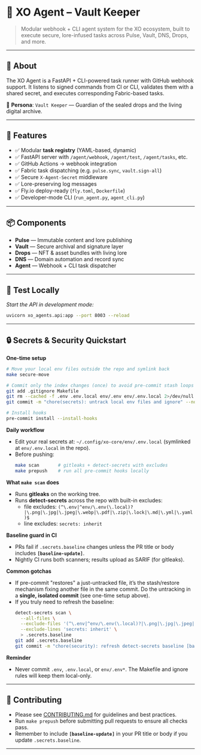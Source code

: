 # 🔐 XO Agent – Vault Keeper

> Modular webhook + CLI agent system for the XO ecosystem, built to execute secure, lore-infused tasks across Pulse, Vault, DNS, Drops, and more.

---

## 🧠 About

The XO Agent is a FastAPI + CLI-powered task runner with GitHub webhook support. It listens to signed commands from CI or CLI, validates them with a shared secret, and executes corresponding Fabric-based tasks.

🌌 **Persona**: `Vault Keeper` — Guardian of the sealed drops and the living digital archive.

---

## 🚀 Features

- ✅ Modular **task registry** (YAML-based, dynamic)
- ✅ FastAPI server with `/agent/webhook`, `/agent/test`, `/agent/tasks`, etc.
- ✅ GitHub Actions → webhook integration
- ✅ Fabric task dispatching (e.g. `pulse.sync`, `vault.sign-all`)
- ✅ Secure `X-Agent-Secret` middleware
- ✅ Lore-preserving log messages
- ✅ Fly.io deploy-ready (`fly.toml`, `Dockerfile`)
- ✅ Developer-mode CLI (`run_agent.py`, `agent_cli.py`)

---

## 📦 Components

- **Pulse** — Immutable content and lore publishing
- **Vault** — Secure archival and signature layer
- **Drops** — NFT & asset bundles with living lore
- **DNS** — Domain automation and record sync
- **Agent** — Webhook + CLI task dispatcher

---

## 🧪 Test Locally

_Start the API in development mode:_

```bash
uvicorn xo_agents.api:app --port 8003 --reload
```

---

## 🔒 Secrets & Security Quickstart

**One-time setup**

```bash
# Move your local env files outside the repo and symlink back
make secure-move

# Commit only the index changes (once) to avoid pre-commit stash loops
git add .gitignore Makefile
git rm --cached -f .env .env.local env/.env env/.env.local 2>/dev/null || true
git commit -m "chore(secrets): untrack local env files and ignore" --no-verify

# Install hooks
pre-commit install --install-hooks
```

**Daily workflow**

- Edit your real secrets at: `~/.config/xo-core/env/.env.local`
  (symlinked at `env/.env.local` in the repo).
- Before pushing:
  ```bash
  make scan       # gitleaks + detect-secrets with excludes
  make prepush    # run all pre-commit hooks locally
  ```

**What `make scan` does**

- Runs **gitleaks** on the working tree.
- Runs **detect-secrets** across the repo with built-in excludes:
  - file excludes: `(^\.env|^env/\.env(\.local)?|\.png|\.jpg|\.jpeg|\.webp|\.pdf|\.zip|\.lock|\.md|\.yml|\.yaml)$`
  - line excludes: `secrets: inherit`

**Baseline guard in CI**

- PRs fail if `.secrets.baseline` changes unless the PR title or body includes **`[baseline-update]`**.
- Nightly CI runs both scanners; results upload as SARIF (for gitleaks).

**Common gotchas**

- If pre-commit "restores" a just-untracked file, it’s the stash/restore mechanism fixing another file in the same commit. Do the untracking in a **single, isolated commit** (see one-time setup above).
- If you truly need to refresh the baseline:
  ```bash
  detect-secrets scan \
    --all-files \
    --exclude-files '(^\.env|^env/\.env(\.local)?|\.png|\.jpg|\.jpeg|\.webp|\.pdf|\.zip|\.lock|\.md|\.yml|\.yaml)$' \
    --exclude-lines 'secrets: inherit' \
    > .secrets.baseline
  git add .secrets.baseline
  git commit -m "chore(security): refresh detect-secrets baseline [baseline-update]"
  ```

**Reminder**

- Never commit `.env`, `.env.local`, or `env/.env*`. The Makefile and ignore rules will keep them local-only.

---

## 🤝 Contributing

- Please see [CONTRIBUTING.md](CONTRIBUTING.md) for guidelines and best practices.
- Run `make prepush` before submitting pull requests to ensure all checks pass.
- Remember to include **`[baseline-update]`** in your PR title or body if you update `.secrets.baseline`.

---
